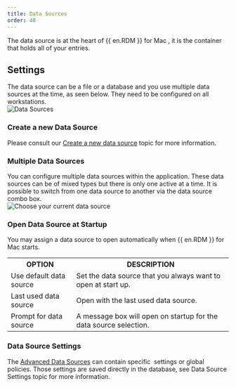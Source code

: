 ```yaml
---
title: Data Sources
order: 40
---
```

The data source is at the heart of {{ en.RDM }} for Mac , it is the container that holds all of your entries. 

## Settings 

The data source can be a file or a database and you use multiple data sources at the time, as seen below. They need to be configured on all workstations.  
![Data Sources](/img/en/rdm/mac/clip6016.png) 

### Create a new Data Source 

Please consult our [Create a new data source](/rdm/mac/data-sources/create-new-data-source/) topic for more information. 

### Multiple Data Sources 

You can configure multiple data sources within the application. These data sources can be of mixed types but there is only one active at a time. It is possible to switch from one data source to another via the data source combo box.  
![Choose your current data source](/img/en/rdm/mac/clip10137.png) 

### Open Data Source at Startup 

You may assign a data source to open automatically when {{ en.RDM }} for Mac starts. 

<table>
	<tr>
		<th>
OPTION 
		</th>
		<th>
DESCRIPTION 
		</th>
	</tr>
	<tr>
		<td>
Use default data source 
		</td>
		<td>
Set the data source that you always want to open at start up. 
		</td>
	</tr>
	<tr>
		<td>
Last used data source 
		</td>
		<td>
Open with the last used data source. 
		</td>
	</tr>
	<tr>
		<td>
Prompt for data source 
		</td>
		<td>
A message box will open on startup for the data source selection. 
		</td>
	</tr>
</table>

### Data Source Settings 

The [Advanced Data Sources](/rdm/mac/data-sources/data-sources-types/advanced-data-sources/) can contain specific &#160;settings or global policies. Those settings are saved directly in the database, see Data Source Settings topic for more information. 



